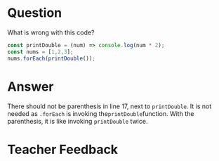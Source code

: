 # Question
What is wrong with this code?

```js
const printDouble = (num) => console.log(num * 2);
const nums = [1,2,3];
nums.forEach(printDouble());
```

# Answer
There should not be parenthesis in line 17, next to `printDouble`. It is not needed as `.forEach` is invoking the`printDouble`function. With the parenthesis, it is like invoking `printDouble` twice. 

# Teacher Feedback
